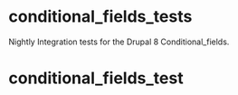 # conditional_fields_tests
Nightly Integration tests for the Drupal 8 Conditional_fields.
# conditional_fields_test
